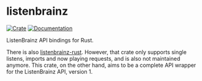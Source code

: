 # listenbrainz

[![Crate](https://img.shields.io/crates/v/listenbrainz)](https://crates.io/crates/listenbrainz)
[![Documentation](https://docs.rs/listenbrainz/badge.svg)](https://docs.rs/listenbrainz)

ListenBrainz API bindings for Rust.

There is also [listenbrainz-rust](https://crates.io/crates/listenbrainz-rust). However, that crate
only supports single listens, imports and now playing requests, and is also not maintained anymore.
This crate, on the other hand, aims to be a complete API wrapper for the ListenBrainz API,
version 1.
